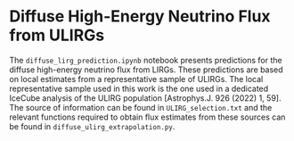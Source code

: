 # Diffuse High-Energy Neutrino Flux from ULIRGs

The `diffuse_lirg_prediction.ipynb` notebook presents predictions for the diffuse high-energy neutrino flux from LIRGs. These predictions are based on local estimates from a representative sample of ULIRGs. The local representative sample used in this work is the one used in a dedicated IceCube analysis of the ULIRG population [Astrophys.J. 926 (2022) 1, 59]. The source of information can be found in `ULIRG_selection.txt` and the relevant functions required to obtain flux estimates from these sources can be found in `diffuse_ulirg_extrapolation.py`.


